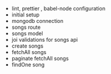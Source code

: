 -   lint, prettier , babel-node configuration
-   initial setup
-   mongodb connection
-   songs route
-   songs model
-   joi validations for songs api
-   create songs
-   fetchAll songs
-   paginate fetchAll songs
-   findOne song
